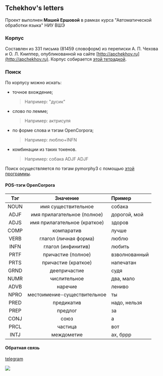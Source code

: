 ## Tchekhov's letters
 Проект выполнен **Машей Ершовой** в рамках курса "Автоматической обработки языка" НИУ ВШЭ
### Корпус
Составлен из 331 письма (81459 словоформ) из переписки А. П. Чехова и О. Л. Книппер, опубликованной на сайте [http://apchekhov.ru](http://apchekhov.ru).
Корпус собирается [этой тетрадкой](https://github.com/ershovamary/NLP_third/edit/master/NLP_Project_crawler.ipynb).
### Поиск
По корпусу можно искать:
* точное вхождение;
  > Например: "дусик"
* слово по лемме;
  > Например: актрисуля
* по форме слова и тэгам OpenCorpora;
  > Например: люблю+INFN
* комбинации из таких токенов.
  > Например: собака ADJF ADJF
  
Поиск осуществляется по тэгам pymorphy3 с помощью [этой программы](https://github.com/ershovamary/NLP_third/edit/master/NLP_Project_search_better.ipynb).

#### POS-тэги OpenCorpora
| Тэг | Значение | Пример |
|:----:|:-------:|:------|
|NOUN|имя существительное|собака|
|ADJF|имя прилагательное (полное)|дорогой, мой|
|ADJS|имя прилагательное (краткое)|здоров|
|COMP|компаратив|лучше|
|VERB|глагол (личная форма)|люблю|
|INFN|глагол (инфинитив)|любить|
|PRTF|причастие (полное)|взволнованный|
|PRTS|причастие (краткое)|напечатан|
|GRND|деепричастие|судя|
|NUMR|числительное|два, мало|
|ADVB|наречие|лениво|
|NPRO|местоимение-существительное|ты|
|PRED|предикатив|надо, нельзя|
|PREP|предлог|за|
|CONJ|союз|а|
|PRCL|частица|вот|
|INTJ|междометие|ах, бррр|

#### Обратная связь
[telegram](https://t.me/ershovamary)

![](https://proza.ru/pics/2011/04/29/470.jpg)

